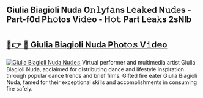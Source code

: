 ## Giulia Biagioli Nuda O𝚗𝚕yf𝚊ns L𝚎a𝚔ed N𝚞𝚍es - Part-f0d P𝚑𝚘tos Vi𝚍𝚎o - H𝚘𝚝 Part L𝚎a𝚔s 2sNlb

# <h2><a href="http://kf3g5vl.oniu.top/?m=Giulia+Biagioli+Nuda">🔗👉 🔴 Giulia Biagioli Nuda P𝚑ot𝚘𝚜 V𝚒d𝚎o</a></h2>

[![Giulia Biagioli Nuda Nu𝚍e𝚜](https://i.imgur.com/0qMVB7G.gif)](http://kf3g5vl.oniu.top/?m=Giulia+Biagioli+Nuda)
Virtual performer and multimedia artist Giulia Biagioli Nuda, acclaimed for distributing dance and lifestyle inspiration through popular dance trends and brief films. Gifted fire eater Giulia Biagioli Nuda, famed for their exceptional skills and accomplishments in consuming fire safely.  
